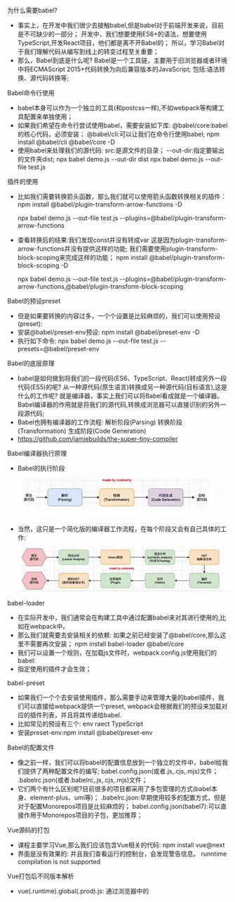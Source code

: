 为什么需要babel?
- 事实上，在开发中我们很少去接触babel,但是babel对于前端开发来说，目前是不可缺少的一部分；
   开发中，我们想要使用ES6+的语法，想要使用TypeScript,开发React项目，他们都是离不开Babel的；
   所以，学习Babel对于我们理解代码从编写到线上的转变过程至关重要；
- 那么，Babel到底是什么呢?
  Babel是一个工具链，主要用于旧浏览器或者环境中将ECMAScript 2015+代码转换为向后兼容版本的JavaScript;
  包括:语法转换、源代码转换等;

Babel命令行使用
- babel本身可以作为一个独立的工具(和postcss一样),不如webpack等构建工具配置来单独使用；
- 如果我们希望在命令行尝试使用babel，需要安装如下库:
  @babel/core:babel的核心代码，必须安装；
  @babel/cli:可以让我们在命令行使用babel;
  npm install @babel/cli @babel/core -D
- 使用babel来处理我们的源代码:
  src:是源文件的目录；
  --out-dir:指定要输出的文件夹dist;
  npx babel demo.js --out-dir dist
  npx babel demo.js --out-file test.js

插件的使用
- 比如我们需要转换箭头函数，那么我们就可以使用箭头函数转换相关的插件：
   npm install @babel/plugin-transform-arrow-functions -D

   npx babel demo.js --out-file test.js --plugins=@babel/plugin-transform-arrow-functions   
- 查看转换后的结果:我们发现const并没有转成var
   这是因为plugin-transform-arrow-functions并没有提供这样的功能;
   我们需要使用plugin-transform-block-scoping来完成这样的功能；
   npm install @babel/plugin-transform-block-scoping -D

   npx babel demo.js --out-file  test.js --plugins=@babel/plugin-transform-arrow-functions,@babel/plugin-transform-block-scoping

Babel的预设preset
- 但是如果要转换的内容过多，一个个设置是比较麻烦的，我们可以使用预设(preset):
- 安装@babel/preset-env预设:
   npm install @babel/preset-env -D
- 执行如下命令:
   npx babel demo.js --out-file test.js --presets=@babel/preset-env

Babel的底层原理
- babel是如何做到将我们的一段代码(ES6、TypeScript、React)转成另外一段代码(ES5)的呢?
  从一种源代码(原生语言)转换成另一种源代码(目标语言),这是什么的工作呢?
  就是编译器，事实上我们可以将Babel看成就是一个编译器。
  Babel编译器的作用就是将我们的源代码,转换成浏览器可以直接识别的另外一段源代码;
- Babel也拥有编译器的工作流程:
  解析阶段(Parsing)
  转换阶段(Transformation)
  生成阶段(Code Generation)
- https://github.com/jamiebuilds/the-super-tiny-compiler

Babel编译器执行原理
- Babel的执行阶段
![1636425726960](assets/1636425726960.png)
- 当然，这只是一个简化版的编译器工作流程，在每个阶段又会有自己具体的工作:
![1636425931156](assets/1636425931156.png)

babel-loader
- 在实际开发中，我们通常会在构建工具中通过配置babel来对其进行使用的,比如在webpack中。
- 那么我们就需要去安装相关的依赖:
  如果之前已经安装了@babel/core,那么这里不需要再次安装；
  npm install babel-loader @babel/core
- 我们可以设置一个规则，在加载js文件时，webpack.config.js使用我们的babel:
- 指定使用的插件才会生效；

babel-preset
- 如果我们一个个去安装使用插件，那么需要手动来管理大量的babel插件，我们可以直接给webpack提供一个preset,
  webpack会根据我们的预设来加载对应的插件列表，并且将其传递给babel.
- 比如常见的预设有三个:
  env  raect TypeScript
- 安装preset-env:npm install @babel/preset-env

Babel的配置文件
- 像之前一样，我们可以将babel的配置信息放到一个独立的文件中，babel给我们提供了两种配置文件的编写;
   babel.config.json(或者.js,.cjs,.mjs)文件；
   .babelrc.json(或者.babelrc,.js,.cjs,.mjs)文件；
- 它们两个有什么区别呢?目前很多的项目都采用了多包管理的方式(babel本身、element-plus、umi等)；
  .babelrc.json:早期使用较多的配置方式，但是对于配置Monorepos项目是比较麻烦的；
   babel.config.json(babel7):可以直接作用于Monorepos项目的子包，更加推荐；

Vue源码的打包
- 课程主要学习Vue,那么我们应该包含Vue相关的代码:
   npm install vue@next
- 界面是没有效果的:
  并且我们查看运行的控制台，会发现警告信息。
  runntime compilation is not supported

Vue打包后不同版本解析
- vue(.runtime).global(.prod).js:
  通过浏览器中的<script src="...">直接使用;
  我们之前通过CDN引入和下载的Vue版本就是这个版本；
  会暴露一个全局的Vue来使用；
- vue(.runtime).esm-browser(.prod).js
  用于通过原生ES模块导入使用(在浏览器中通过<script type="module">来使用);
- vue(.runtime).esm-bundler.js:
  用于webpack,rollup和parcel等构建工具;
  构建工具中默认是vue.runtime.esm-bundler.js;
  如果我们需要解析模板template,那么需要手动指定Vue.esm-bundler.js;
- vue.cjs(.prod).js
  服务器端渲染使用；
  通过require()在Node.js中使用;

运行时+编译器 vs 仅运行时
- 在vue的开发过程中我们有三种方式来编写DOM元素:
  1.template模板的方式(之前经常使用的方式)
  2.render函数的方式，使用h函数来编写渲染的内容
  3.通过.vue文件中的template来编写模板;
- 它们的模板分别是如何处理的呢?
  方式2中的h函数可以直接返回一个虚拟节点，也就是Vnode节点；
  方式1和方式3的template都需要有特定的代码来对其进行解析:
     方式3.vue中的template可以通过在vue-loader对其进行编译和处理；
     方式1中的template必须要通过源码中一部分代码来进行编译;
- 所以，Vue在让我们选择版本的时候分为运行时+编译器 vs 仅运行时
   运行时+编译器包含了template模板的编译代码，更加完整，但是也更大一些；
   仅运行时没有包含对template版本的编译代码，相对更小一些;

tree-shaking警告
从3.00开始 esm-bundle需要标识vue_options_api对vue2做适配。
default:true; 不需要设置false  那么就会做tree-shaking
打包把不需要的东西删除掉，打包体积就变小了
setup(){}
vue_prod_devtools调试工具(开发阶段)也需要设置标识;
消除警告:使用definePlugin
 __VUE_OPTIONS_API__:true

![1636450702185](assets/1636450702185.png)

全局标识的配置
- 我们发现控制台还有另外一个警告
- 在GitHub的文档中我们可以找到说明:
  这是两个特性的标识，一个是使用Vue的Options,一个是Production模式下是否支持devtools工具；
  虽然他们都有默认值，但是强烈建议我们手动对他们进行配置;

VSCode对SFC文件的支持

- 在前面我们提到过，真实开发中多数情况下我们都是使用SFC(single-file components(单文件组件));

- 我们先说一下VSCode对SFC的支持:

  插件一:Vetur,从Vue2开发就一直在使用的VSCode支持Vue的插件；

  插件二:Volar，官方推荐的插件(后续会基于Volar开发官方的VSCode插件)；

编写App.vue代码

App.vue的打包过程

- 我们对代码打包会报错:我们需要合适的Loader来处理文件。

- 这个时候我们需要使用vue-loader

  npm install  vue-loader@next -D

- 在webpack的模板规则中进行配置

  loader:"vue-loader"

@vue/compiler-sfc

- 打包依然会报错，这是因为我们必须添加@vue/compiler-sfc来对template进行解析:

  npm install @vue/compiler-sfc -D

- 另外我们需要配置对应的Vue插件

  const {VueLoaderPlugin} = require('vue-loader/dist/index');

  new VueLoaderPLugin()

- 重新打包即可支持App.vue的写法
- 另外，我们也可以编写其他的.vue文件来编写自己的组件；

